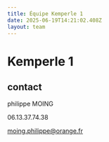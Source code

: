 ```yaml
---
title: Équipe Kemperle 1
date: 2025-06-19T14:21:02.408Z
layout: team
---
```


# Kemperle 1



## contact 

philippe MOING

06.13.37.74.38 

moing.philippe@orange.fr

